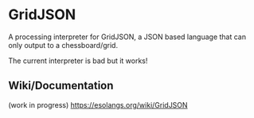# GridJSON
A processing interpreter for GridJSON, a JSON based language that can only output to a chessboard/grid.

The current interpreter is bad but it works!

## Wiki/Documentation
(work in progress)
https://esolangs.org/wiki/GridJSON

